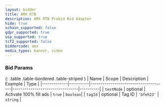 ```yaml
---
layout: bidder
title: AMX RTB
description: AMX RTB Prebid Bid Adapter
hide: true
schain_supported: false
gdpr_supported: true
usp_supported: true
tcf2_supported: false
biddercode: amx
media_types: banner, video
---
```


### Bid Params

{: .table .table-bordered .table-striped }
| Name        | Scope    | Description                          | Example                         | Type     |
|-------------|----------|--------------------------------------|---------------------------------|----------|
| `testMode`  | optional | Activate 100% fill ads               | `true`                          | `boolean`|
| `tagId`     | optional | Tag ID                               | `'bfeh23'`                      | `string` |
